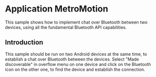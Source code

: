 
Application MetroMotion
===================================

This sample shows how to implement chat over Bluetooth between two devices, using
all the fundamental Bluetooth API capabilities.

Introduction
------------

This sample should be run on two Android devices at the same time, to establish a chat over
Bluetooth between the devices. Select "Made discoverable" in overflow menu on one device and click
on the Bluetooth icon on the other one, to find the device and establish the connection.

